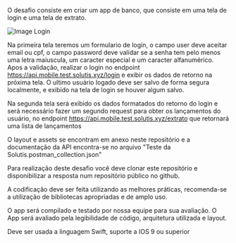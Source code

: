 O desafio consiste em criar um app de banco, que consiste em uma tela de login e uma tela de extrato.

![Image Login](https://gitlab.solutis.digital/caique.silveira/desafio-ios/raw/cab728b84d89b645af23f87c424f0bf8554ffa55/Assets%20Teste%20Solutis/Login_Screen.png)

Na primeira tela teremos um formulario de login, o campo user deve aceitar email ou cpf, o campo password deve validar se a senha tem pelo menos uma letra maiuscula, um caracter especial e um caracter alfanumérico. Apos a validação, realizar o login no endpoint https://api.mobile.test.solutis.xyz/login e exibir os dados de retorno na próxima tela. O ultimo usuário logado deve ser salvo de forma segura localmente, e exibido na tela de login se houver algum salvo.

Na segunda tela será exibido os dados formatados do retorno do login e será necessário fazer um segundo request para obter os lançamentos do usuário, no endpoint https://api.mobile.test.solutis.xyz/extrato que retornará uma lista de lançamentos

O layout e assets se encontram em anexo neste repositório e a documentação da API encontra-se no arquivo "Teste da Solutis.postman_collection.json"

Para realização deste desafio você deve clonar este repositório e disponibilizar a resposta num repositório público no github.

A codificação deve ser feita utilizando as melhores práticas, recomenda-se a utilização de bibliotecas apropriadas e de amplo uso. 

O app será compilado e testado por nossa equipe para sua avaliação. O App será avaliado pela legibilidade de código, arquitetura utilizada e layout.

Deve ser usada a linguagem Swift, suporte a IOS 9 ou superior
